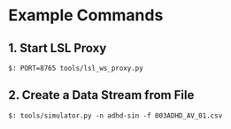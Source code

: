 # Example Commands

## 1. Start LSL Proxy
```shell
$: PORT=8765 tools/lsl_ws_proxy.py
```

## 2. Create a Data Stream from File
```shell
$: tools/simulator.py -n adhd-sin -f 003ADHD_AV_01.csv
```